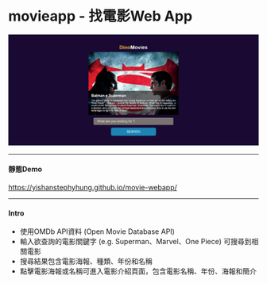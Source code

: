 # movieapp - 找電影Web App
![](./movie-webapp.png)

---

#### 靜態Demo
https://yishanstephyhung.github.io/movie-webapp/

---
#### Intro
+ 使用OMDb API資料 (Open Movie Database API)
+ 輸入欲查詢的電影關鍵字 (e.g. Superman、Marvel、One Piece) 可搜尋到相關電影
+ 搜尋結果包含電影海報、種類、年份和名稱
+ 點擊電影海報或名稱可進入電影介紹頁面，包含電影名稱、年份、海報和簡介